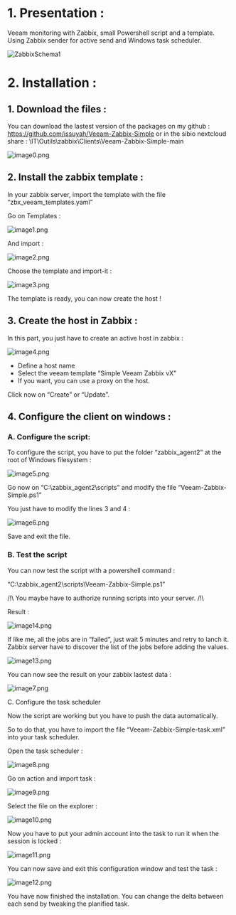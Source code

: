 # 1. Presentation :

Veeam monitoring with Zabbix, small Powershell script and a template. Using Zabbix sender for active send and Windows task scheduler.

![ZabbixSchema1](https://github.com/issuyah/Veeam-Zabbix-Simple/blob/main/assets/ZabbixSchema1.png)

# 2. Installation :

## 1. Download the files :

You can download the lastest version of the packages on my github : https://github.com/issuyah/Veeam-Zabbix-Simple or in the sibio nextcloud share : \IT\Outils\zabbix\Clients\Veeam-Zabbix-Simple-main

![image0.png](https://github.com/issuyah/Veeam-Zabbix-Simple/blob/main/assets/installation/image0.png)

## 2. Install the zabbix template :

In your zabbix server, import the template with the file “zbx_veeam_templates.yaml”

Go on Templates :

![image1.png](https://github.com/issuyah/Veeam-Zabbix-Simple/blob/main/assets/installation/image1.png)

And import :

![image2.png](https://github.com/issuyah/Veeam-Zabbix-Simple/blob/main/assets/installation/image2.png)

Choose the template and import-it :

![image3.png](https://github.com/issuyah/Veeam-Zabbix-Simple/blob/main/assets/installation/image3.png)

The template is ready, you can now create the host !

## 3. Create the host in Zabbix :

In this part, you just have to create an active host in zabbix :

![image4.png](https://github.com/issuyah/Veeam-Zabbix-Simple/blob/main/assets/installation/image4.png)

- Define a host name
- Select the veeam template “Simple Veeam Zabbix vX”
- If you want, you can use a proxy on the host.

Click now on “Create” or “Update”.

## 4. Configure the client on windows :

### A. Configure the script:

To configure the script, you have to put the folder “zabbix_agent2” at the root of Windows filesystem :

![image5.png](https://github.com/issuyah/Veeam-Zabbix-Simple/blob/main/assets/installation/image5.png)

Go now on “C:\zabbix_agent2\scripts” and modify the file “Veeam-Zabbix-Simple.ps1”

You just have to modify the lines 3 and 4 :

![image6.png](https://github.com/issuyah/Veeam-Zabbix-Simple/blob/main/assets/installation/image6.png)

Save and exit the file.

### B. Test the script

You can now test the script with a powershell command :

“C:\zabbix_agent2\scripts\Veeam-Zabbix-Simple.ps1”

/!\ You maybe have to authorize running scripts into your server. /!\

Result :

![image14.png](https://github.com/issuyah/Veeam-Zabbix-Simple/blob/main/assets/installation/image14.png)

If like me, all the jobs are in “failed”, just wait 5 minutes and retry to lanch it. Zabbix server have to discover the list of the jobs before adding the values.

![image13.png](https://github.com/issuyah/Veeam-Zabbix-Simple/blob/main/assets/installation/image13.png)

You can now see the result on your zabbix lastest data :

![image7.png](https://github.com/issuyah/Veeam-Zabbix-Simple/blob/main/assets/installation/image7.png)

C. Configure the task scheduler

Now the script are working but you have to push the data automatically.

So to do that, you have to import the file “Veeam-Zabbix-Simple-task.xml” into your task scheduler.

Open the task scheduler : 

![image8.png](https://github.com/issuyah/Veeam-Zabbix-Simple/blob/main/assets/installation/image8.png)

Go on action and import task :

![image9.png](image9.png)

Select the file on the explorer :

![image10.png](https://github.com/issuyah/Veeam-Zabbix-Simple/blob/main/assets/installation/image10.png)

Now you have to put your admin account into the task to run it when the session is locked :

![image11.png](https://github.com/issuyah/Veeam-Zabbix-Simple/blob/main/assets/installation/image11.png)

You can now save and exit this configuration window and test the task :

![image12.png](https://github.com/issuyah/Veeam-Zabbix-Simple/blob/main/assets/installation/image12.png)

You have now finished the installation. You can change the delta between each send by tweaking the planified task.
